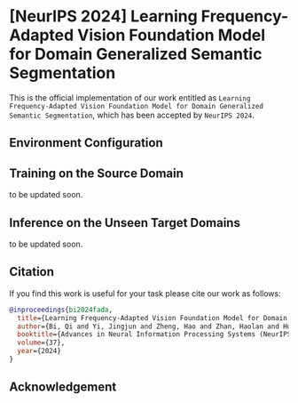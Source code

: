 # [NeurIPS 2024] Learning Frequency-Adapted Vision Foundation Model for Domain Generalized Semantic Segmentation

This is the official implementation of our work entitled as ```Learning Frequency-Adapted Vision Foundation Model for Domain Generalized Semantic Segmentation```, which has been accepted by ```NeurIPS 2024```.

## Environment Configuration

## Training on the Source Domain

to be updated soon.

## Inference on the Unseen Target Domains

to be updated soon.

## Citation

If you find this work is useful for your task please cite our work as follows:

```BibTeX
@inproceedings{bi2024fada,
  title={Learning Frequency-Adapted Vision Foundation Model for Domain Generalized Semantic Segmentation},
  author={Bi, Qi and Yi, Jingjun and Zheng, Hao and Zhan, Haolan and Huang, Yawen and Ji, Wei and Li, Yuexiang and Zheng, Yefeng},
  booktitle={Advances in Neural Information Processing Systems (NeurIPS)},
  volume={37},
  year={2024}
}
```

## Acknowledgement


